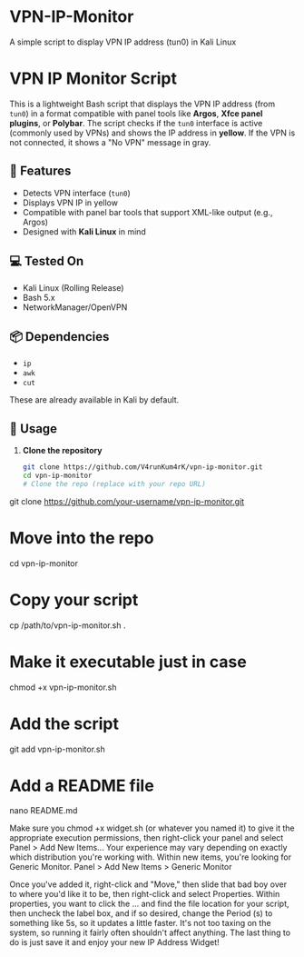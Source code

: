 # VPN-IP-Monitor
A simple script to display VPN IP address (tun0) in Kali Linux



# VPN IP Monitor Script
This is a lightweight Bash script that displays the VPN IP address (from `tun0`) in a format compatible with panel tools like **Argos**, **Xfce panel plugins**, or **Polybar**.
The script checks if the `tun0` interface is active (commonly used by VPNs) and shows the IP address in **yellow**. If the VPN is not connected, it shows a "No VPN" message in gray.

## 📌 Features
- Detects VPN interface (`tun0`)
- Displays VPN IP in yellow
- Compatible with panel bar tools that support XML-like output (e.g., Argos)
- Designed with **Kali Linux** in mind

## 💻 Tested On
- Kali Linux (Rolling Release)
- Bash 5.x
- NetworkManager/OpenVPN

## 📦 Dependencies
- `ip`
- `awk`
- `cut`

These are already available in Kali by default.
## 🚀 Usage
1. **Clone the repository**

   ```bash
   git clone https://github.com/V4runKum4rK/vpn-ip-monitor.git
   cd vpn-ip-monitor
   # Clone the repo (replace with your repo URL)
git clone https://github.com/your-username/vpn-ip-monitor.git

# Move into the repo
cd vpn-ip-monitor

# Copy your script
cp /path/to/vpn-ip-monitor.sh .

# Make it executable just in case
chmod +x vpn-ip-monitor.sh

# Add the script
git add vpn-ip-monitor.sh

# Add a README file
nano README.md

Make sure you chmod +x widget.sh (or whatever you named it) to give it the appropriate execution permissions, then right-click your panel and select Panel > Add New Items... Your experience may vary depending on exactly which distribution you're working with. Within new items, you're looking for Generic Monitor.
Panel > Add New Items > Generic Monitor

Once you've added it, right-click and "Move," then slide that bad boy over to where you'd like it to be, then right-click and select Properties. Within properties, you want to click the ... and find the file location for your script, then uncheck the label box, and if so desired, change the Period (s) to something like 5s, so it updates a little faster. It's not too taxing on the system, so running it fairly often shouldn't affect anything. The last thing to do is just save it and enjoy your new IP Address Widget!
   
